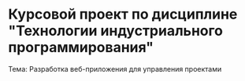 # Курсовой проект по дисциплине "Технологии индустриального программирования"
Тема: Разработка веб-приложения для управления проектами
